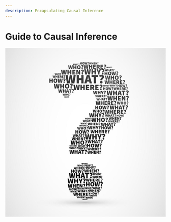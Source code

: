 ```yaml
---
description: Encapsulating Causal Inference
---
```


# Guide to Causal Inference

![](.gitbook/assets/image%20%2820%29.png)

